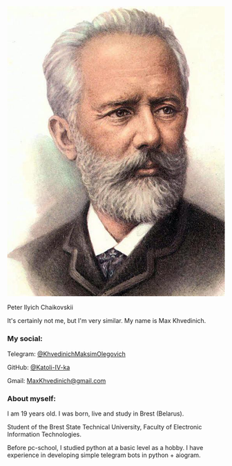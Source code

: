 ![Peter Ilyich Chaikovskii](CHAIKOVSKII.jpg)

Peter Ilyich Chaikovskii

It's certainly not me, but I'm very similar. My name is Max Khvedinich. 

### My social:


Telegram: [@KhvedinichMaksimOlegovich](https://t.me/KhvedinichMaksimOlegovich) 

GitHub: [@Katoli-IV-ka](https://github.com/Katoli-IV-ka)

Gmail: MaxKhvedinich@gmail.com 

### About myself:


I am 19 years old. I was born, live and study in Brest (Belarus).

Student of the Brest State Technical University, Faculty of Electronic Information Technologies.

Before pc-school, I studied python at a basic level as a hobby. I have experience in developing simple telegram bots in python + aiogram.